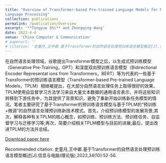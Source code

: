 ```yaml
---
title: "Overview of Transformer-based Pre-trained Language Models for Natural 
Language Processing"
collection: publications
permalink: /publication/Overview
excerpt: '**Tongyue Shi** and Zhongqing Wang'
date: 2022-4-4
venue: 'China Computer & Communication'
# paperurl: ''
# citation: '史童月,王中卿.基于Transformer的自然语言处理预训练语言模型概述[J].信息与电脑(理论版),2022,34(10):52-56.'
---
```

在自然语言处理领域，谷歌提出Transformer模型之后，以生成式预训练模型（Generative Pre-Training，GPT）和深度双向预训练语言模型（Bidirectional Encoder Representat ions from Transformers，BERT）等为代表的一些基于Transformer的预训练语言模型（Transformer-based Pre-trained Language Models，TPLM）相继被提出，在大部分自然语言处理任务上取得很好的效果。TPLM使用自监督学习方法学习来自大量文本数据的通用语言表示，并将这些知识转移到下游任务中，为其提供了背景知识，避免了重新开始训练新任务模型的情况。笔者主要研究了基于Transformer的预训练语言模型与基于TPLM的“预训练+微调”的自然语言处理预训练新技术模式。首先，介绍预训练模型的发展背景;其次，解释各种有关TPLM的核心概念，如预训练、预训练方法、预训练任务、自监督学习与迁移学习等;再次，简要介绍相关TPLM模型与目前的进展;最后，提出改进TPLM的方法并总结。 

[Download paper here](https://kns.cnki.net/kcms/detail/detail.aspx?dbcode=CJFD&dbname=CJFDAUTO&filename=XXDL202210017&uniplatform=NZKPT&v=8Crfb2VCl6v_vYuaN2yBuVQpEE9lqWBmnbV-g-XG86QBWHxb0Uh-eXzOtvIDflg4)

Recommended citation: 史童月,王中卿.基于Transformer的自然语言处理预训练语言模型概述[J].信息与电脑(理论版),2022,34(10):52-56.